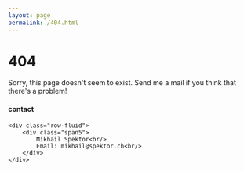 ```yaml
---
layout: page
permalink: /404.html
---
```


# 404

Sorry, this page doesn't seem to exist. Send me a mail if you think that there's a problem!

<div class="container">
<h4><a name="contact"></a>contact</h4>

    <div class="row-fluid">
        <div class="span5">
            Mikhail Spektor<br/>
            Email: mikhail@spektor.ch<br/>
        </div>
    </div>
</div>
